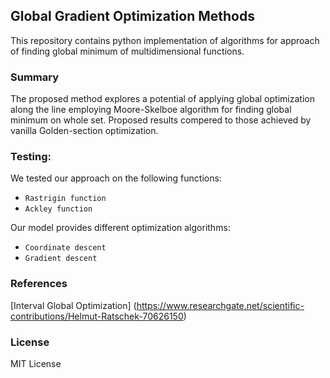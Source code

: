 
## Global Gradient Optimization Methods

This repository contains python implementation of algorithms for approach of finding global minimum of multidimensional functions.

### Summary

The proposed method explores a potential of applying global optimization along the line employing Moore-Skelboe algorithm for finding global minimum on whole set.  Proposed results compered to those achieved by vanilla Golden-section optimization.


### Testing:
We tested our approach on the following functions:

* `Rastrigin function` 
*  `Ackley function` 

Our model provides different optimization algorithms:

* `Coordinate descent` 
*  `Gradient descent` 

### References

[Interval Global Optimization]
(https://www.researchgate.net/scientific-contributions/Helmut-Ratschek-70626150)  

### License

MIT License
